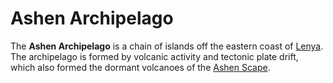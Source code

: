 # Ashen Archipelago

The **Ashen Archipelago** is a chain of islands off the eastern coast of [Lenya](../lenya). The archipelago is formed by volcanic activity and tectonic plate drift, which also formed the dormant volcanoes of the [Ashen Scape](../lenya/ashen-scape).
